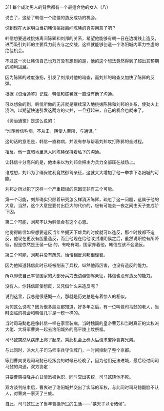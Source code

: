 311 每个成功男人的背后都有一个最适合他的女人（八）



说白了，这给了韩信一个绝佳的造反成功的机会。

说到现在大家明白当初韩信挑拨离间陈豨的真实用意了吧？

韩信想要通过挑拨离间陈豨和刘邦的关系，希望他能够有朝一日在边境线上造反，进而吸引刘邦的主要兵力前去与之交战，这样就能够创造一个洛阳城内军力空虚的绝佳机会。

不过这一次让韩信自己也万万没有想到的是，他的这个想法竟然得到了超出其预期的顺利进展。

因为陈豨的过度张扬，引发了刘邦对他的暗查，而刘邦的暗查又加快了陈豨的反弹。



根据《资治通鉴》记载，韩信和陈豨就一直没有断了沟通。

可以想象的到，韩信所做的无非就是继续深入地挑拨陈豨和刘邦的关系，使劲火上浇油，以期望快速引发这两方的火并，一旦打起来，自己的机会也就来了。

《资治通鉴》是这么说的：

“淮阴侯信称病，不从击，阴使人至所，与通谋。”



这句话的意思是，韩信一直称病，并没有参与帮着刘邦攻打陈豨的全过程。

相反，他一直暗地里派人同陈豨保持着私下的沟通。

让韩信十分高兴的是，他本来以为刘邦会把主力兵力全部压在战场上。

谁成想，刘邦为了确保胜利竟然御驾亲征，这就大大增加了他一举拿下洛阳城的可能。

刘邦之所以犯了这样一个严重错误的原因无非有三个可能。



第一个可能，刘邦确实只顾着研究怎么样消灭陈豨，疏忽了这一问题，这属于他的大意，当然，这个大意是要付出巨大的代价的，极有可能会一夜之间由天子变成阶下囚。

第二个可能，刘邦不认为韩信会有这个心思。

他觉得韩信如果想要造反当年坐拥天下雄兵的时候就可以造反，那个时候都不造反，他现在更没有胆量造反，而且他现在给他改封淮阴侯之后，虽然说职位有所降低，但是依然是王侯一级
的，有吃有喝，国家养着他，韩信应该不会造反。

第三个可能，刘邦并没有疏忽，恰恰相反刘邦很理智。

因为他知道韩信此时已经被削去了兵权，纵然他再厉害，也没有造反的能力。

所以即使自己率领国家的大部分兵力去边疆御驾亲征，韩信也没有造反的能力。

没有人，你韩信即使想反，又凭借什么来造反呢？



说到这里，我总是很感慨一点，那就是历史总是有着惊人的相似。

为何这么说呢？因为很多朋友都知道，好多年之后，有一位叫做司马懿的老人，当时面临的机会和韩信几乎是一模一样的。

当时司马懿也是像韩信一样在家里装病，当时魏国的皇帝曹芳和当时真正的实权派大佬、大将军曹爽一起去洛阳城外的高平陵上坟祭祖。

司马懿突然从病床上爬了起来，乘此机会上奏太后请求废掉曹爽兄弟。

与此同时，派大儿子司马师率兵守住城门，一时间控制了整个京都。



等到曹爽发现司马懿已经叛变的时候已经晚了，因为他们无法进城，最后经过同司马懿的沟通，双方协定：

只要曹爽投降并心甘情愿被免职，同时交出实权，司马懿饶他不死。

双方谈判结束后，曹爽进了洛阳城并交出了实际的军权，与此同时司马懿翻脸不认人，对曹爽一家灭了三族。

自此，司马懿过上了当年曹操所过的生活——“挟天子以令诸侯”。


